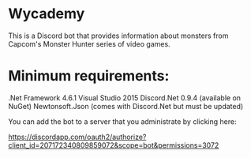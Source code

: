 # Wycademy
This is a Discord bot that provides information about monsters from Capcom's Monster Hunter series of video games.

# Minimum requirements:

.Net Framework 4.6.1
Visual Studio 2015
Discord.Net 0.9.4 (available on NuGet)
Newtonsoft.Json (comes with Discord.Net but must be updated)

You can add the bot to a server that you administrate by clicking here:

https://discordapp.com/oauth2/authorize?client_id=207172340809859072&scope=bot&permissions=3072
